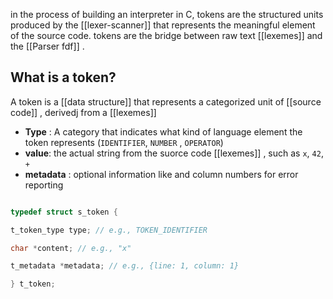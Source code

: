 in the process of building an interpreter in C, tokens are the structured units produced by the [[lexer-scanner]]
that represents the meaningful element of the source code. tokens are the bridge between raw text [[lexemes]]
and the [[Parser fdf]] . 

## What is a token?
A token is a [[data structure]] that represents a categorized unit of [[source code]] ,  derivedj from a [[lexemes]] 
- **Type** : A category that indicates what kind of language element the token represents (`IDENTIFIER`, `NUMBER` , `OPERATOR`) 
- **value**: the actual string from the suorce code [[lexemes]] , such as `x`, `42`, `+`
- **metadata** : optional information like and column numbers for error reporting

```c

typedef struct s_token {

t_token_type type; // e.g., TOKEN_IDENTIFIER

char *content; // e.g., "x"

t_metadata *metadata; // e.g., {line: 1, column: 1}

} t_token;
```

